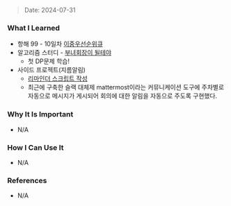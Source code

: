 > Date: 2024-07-31

### What I Learned

- 항해 99 - 10일차 [이중우선순위큐](https://github.com/tjsry0466/algorithm-study/blob/main/programmers/%EC%9D%B4%EC%A4%91%EC%9A%B0%EC%84%A0%EC%88%9C%EC%9C%84%ED%81%90.py)
- 알고리즘 스터디 - [부녀회장이 될테야](https://github.com/tjsry0466/algorithm-study/blob/main/BOJ/2775.py)
  - 첫 DP문제 학습!
- 사이드 프로젝트(지름알림)
  - [리마인더 스크립트 작성](../assets/meeting-reminder.png)
  - 최근에 구축한 슬랙 대체제 mattermost이라는 커뮤니케이션 도구에 주차별로 자동으로 메시지가 게시되어 회의에 대한 알림을 자동으로 주도록 구현했다.

### Why It Is Important

- N/A

### How I Can Use It

- N/A

### References

- N/A
